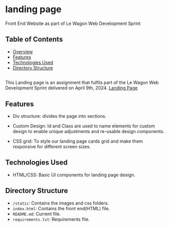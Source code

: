 # landing page
Front End Website as part of Le Wagon Web Development Sprint

## Table of Contents
- [Overview](#overview)
- [Features](#features)
- [Technologies Used](#technologies-used)
- [Directory Structure](#directory-structure)

## 
This Landing page is an assignment that fulfils part of the Le Wagon Web Development Sprint delivered on April 9th, 2024.
[Landing Page](https://abisoyeonanuga.github.io/landingpg/)

## Features
- Div structure:
    divides the page into sections.

- Custom Design:
    Id and Class are used to name elements for custom design to enable unique adjustments and re-usable design components.

- CSS grid:
    To style our landing page cards grid and make them responsive for different screen sizes.
## Technologies Used
- HTML/CSS: Basic UI components for landing page design.

## Directory Structure
- `/static`: Contains the images and css folders.
- `index.html`: Contains the front end(HTML) file.
- `README.md`: Current file.
- `requirements.txt`: Requirements file.
